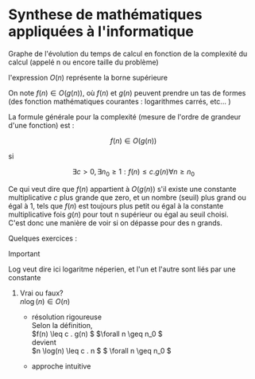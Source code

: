 # Synthese de mathématiques appliquées à l'informatique

Graphe de l'évolution du temps de calcul en fonction de la complexité du calcul (appelé n ou encore taille du problème)

l'expression $O(n)$ représente la borne supérieure

On note $f(n)\in O(g(n))$, où $f(n)$ et $g(n)$ peuvent prendre un tas de formes (des fonction mathématiques courantes : logarithmes carrés, etc... )

La formule générale pour la complexité (mesure de l'ordre de grandeur d'une fonction) est :

$$f(n) \in O(g(n))$$

si

$$\exists c > 0, \exists n_0 \geq 1 : f(n) \leq c . g(n) \forall n \geq n_0 $$

Ce qui veut dire que $f(n)$ appartient à $O(g(n))$ s'il existe une constante multiplicative $c$ plus grande que zero, et un nombre (seuil) plus grand ou égal à 1, tels que $f(n)$ est toujours plus petit ou égal à la constante multiplicative fois $g(n)$ pour tout n supérieur ou égal au seuil choisi.     
C'est donc une manière de voir si on dépasse pour des n grands.

Quelques exercices :

> [!IMPORTANT]  
> Log veut dire ici logaritme néperien, et l'un et l'autre sont liés par une constante

1) Vrai ou faux?    
$n \log(n) \in O(n)$     

    * résolution rigoureuse     
    Selon la définition,    
    $f(n) \leq c . g(n) $ $\forall n \geq n_0 $       
    devient     
    $n \log(n) \leq c . n $ $ \forall n \geq n_0 $       
    
    * approche intuitive        

